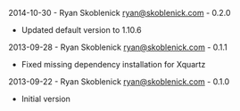2014-10-30 - Ryan Skoblenick <ryan@skoblenick.com> - 0.2.0
  * Updated default version to 1.10.6

2013-09-28 - Ryan Skoblenick <ryan@skoblenick.com> - 0.1.1
  * Fixed missing dependency installation for Xquartz

2013-09-22 - Ryan Skoblenick <ryan@skoblenick.com> - 0.1.0
  * Initial version
